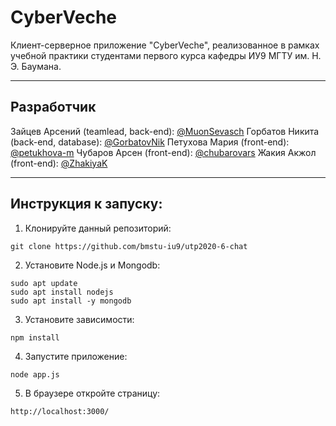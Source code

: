 # CyberVeche
Клиент-серверное приложение "CyberVeche", реализованное в рамках учебной практики студентами первого курса кафедры ИУ9 МГТУ им. Н. Э. Баумана.
***

## Разработчик
  Зайцев Арсений (teamlead, back-end): [@MuonSevasch](https://github.com/MuonSevasch)
  Горбатов Никита (back-end, database): [@GorbatovNik](https://github.com/GorbatovNik)
  Петухова Мария (front-end): [@petukhova-m](https://github.com/petukhova-m)
  Чубаров Арсен (front-end): [@chubarovars](https://github.com/chubarovars)
  Жакия Акжол (front-end): [@ZhakiyaK](https://github.com/ZhakiyaK)
***
## Инструкция к запуску:
1. Клонируйте данный репозиторий:
```
git clone https://github.com/bmstu-iu9/utp2020-6-chat
```
2. Установите Node.js и Mongodb:
```
sudo apt update
sudo apt install nodejs
sudo apt install -y mongodb
```
3. Установите зависимости:
```
npm install
```
4. Запустите приложение:
```
node app.js
```
5. В браузере откройте страницу:
```
http://localhost:3000/
```
